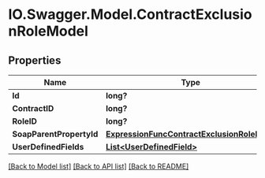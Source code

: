 # IO.Swagger.Model.ContractExclusionRoleModel
## Properties

Name | Type | Description | Notes
------------ | ------------- | ------------- | -------------
**Id** | **long?** |  | [optional] 
**ContractID** | **long?** |  | [optional] 
**RoleID** | **long?** |  | [optional] 
**SoapParentPropertyId** | [**ExpressionFuncContractExclusionRoleInt64**](ExpressionFuncContractExclusionRoleInt64.md) |  | [optional] 
**UserDefinedFields** | [**List&lt;UserDefinedField&gt;**](UserDefinedField.md) |  | [optional] 

[[Back to Model list]](../README.md#documentation-for-models) [[Back to API list]](../README.md#documentation-for-api-endpoints) [[Back to README]](../README.md)

